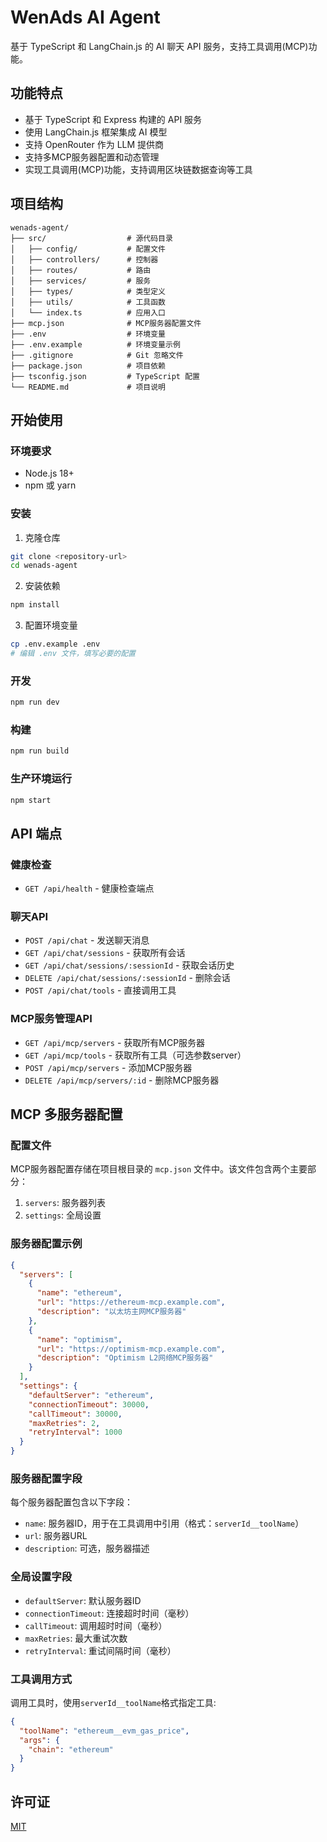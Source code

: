 # WenAds AI Agent

基于 TypeScript 和 LangChain.js 的 AI 聊天 API 服务，支持工具调用(MCP)功能。

## 功能特点

- 基于 TypeScript 和 Express 构建的 API 服务
- 使用 LangChain.js 框架集成 AI 模型
- 支持 OpenRouter 作为 LLM 提供商
- 支持多MCP服务器配置和动态管理
- 实现工具调用(MCP)功能，支持调用区块链数据查询等工具

## 项目结构

```
wenads-agent/
├── src/                  # 源代码目录
│   ├── config/           # 配置文件
│   ├── controllers/      # 控制器
│   ├── routes/           # 路由
│   ├── services/         # 服务
│   ├── types/            # 类型定义
│   ├── utils/            # 工具函数
│   └── index.ts          # 应用入口
├── mcp.json              # MCP服务器配置文件
├── .env                  # 环境变量
├── .env.example          # 环境变量示例
├── .gitignore            # Git 忽略文件
├── package.json          # 项目依赖
├── tsconfig.json         # TypeScript 配置
└── README.md             # 项目说明
```

## 开始使用

### 环境要求

- Node.js 18+
- npm 或 yarn

### 安装

1. 克隆仓库
```bash
git clone <repository-url>
cd wenads-agent
```

2. 安装依赖
```bash
npm install
```

3. 配置环境变量
```bash
cp .env.example .env
# 编辑 .env 文件，填写必要的配置
```

### 开发

```bash
npm run dev
```

### 构建

```bash
npm run build
```

### 生产环境运行

```bash
npm start
```

## API 端点

### 健康检查
- `GET /api/health` - 健康检查端点

### 聊天API
- `POST /api/chat` - 发送聊天消息
- `GET /api/chat/sessions` - 获取所有会话
- `GET /api/chat/sessions/:sessionId` - 获取会话历史
- `DELETE /api/chat/sessions/:sessionId` - 删除会话
- `POST /api/chat/tools` - 直接调用工具

### MCP服务管理API
- `GET /api/mcp/servers` - 获取所有MCP服务器
- `GET /api/mcp/tools` - 获取所有工具（可选参数server）
- `POST /api/mcp/servers` - 添加MCP服务器
- `DELETE /api/mcp/servers/:id` - 删除MCP服务器

## MCP 多服务器配置

### 配置文件

MCP服务器配置存储在项目根目录的 `mcp.json` 文件中。该文件包含两个主要部分：

1. `servers`: 服务器列表
2. `settings`: 全局设置

### 服务器配置示例

```json
{
  "servers": [
    {
      "name": "ethereum",
      "url": "https://ethereum-mcp.example.com",
      "description": "以太坊主网MCP服务器"
    },
    {
      "name": "optimism",
      "url": "https://optimism-mcp.example.com",
      "description": "Optimism L2网络MCP服务器"
    }
  ],
  "settings": {
    "defaultServer": "ethereum",
    "connectionTimeout": 30000,
    "callTimeout": 30000,
    "maxRetries": 2,
    "retryInterval": 1000
  }
}
```

### 服务器配置字段

每个服务器配置包含以下字段：

- `name`: 服务器ID，用于在工具调用中引用（格式：`serverId__toolName`）
- `url`: 服务器URL
- `description`: 可选，服务器描述

### 全局设置字段

- `defaultServer`: 默认服务器ID
- `connectionTimeout`: 连接超时时间（毫秒）
- `callTimeout`: 调用超时时间（毫秒）
- `maxRetries`: 最大重试次数
- `retryInterval`: 重试间隔时间（毫秒）

### 工具调用方式

调用工具时，使用`serverId__toolName`格式指定工具:

```json
{
  "toolName": "ethereum__evm_gas_price",
  "args": {
    "chain": "ethereum"
  }
}
```

## 许可证

[MIT](LICENSE) 